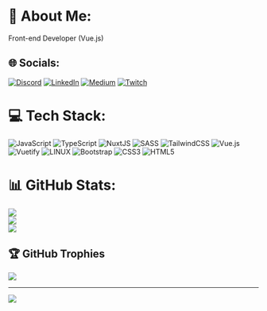 # 💫 About Me:
Front-end Developer (Vue.js)


## 🌐 Socials:
[![Discord](https://img.shields.io/badge/Discord-%237289DA.svg?logo=discord&logoColor=white)](https://discord.gg/armin#9762) [![LinkedIn](https://img.shields.io/badge/LinkedIn-%230077B5.svg?logo=linkedin&logoColor=white)](https://linkedin.com/in/armin-sabaghi) [![Medium](https://img.shields.io/badge/Medium-12100E?logo=medium&logoColor=white)](https://medium.com/@Arminsb) [![Twitch](https://img.shields.io/badge/Twitch-%239146FF.svg?logo=Twitch&logoColor=white)](https://twitch.tv/Rminito) 

# 💻 Tech Stack:
![JavaScript](https://img.shields.io/badge/javascript-%23323330.svg?style=for-the-badge&logo=javascript&logoColor=%23F7DF1E) ![TypeScript](https://img.shields.io/badge/typescript-%23007ACC.svg?style=for-the-badge&logo=typescript&logoColor=white) ![NuxtJS](https://img.shields.io/badge/Nuxt-black?style=for-the-badge&logo=nuxt.js&logoColor=white) ![SASS](https://img.shields.io/badge/SASS-hotpink.svg?style=for-the-badge&logo=SASS&logoColor=white) ![TailwindCSS](https://img.shields.io/badge/tailwindcss-%2338B2AC.svg?style=for-the-badge&logo=tailwind-css&logoColor=white) ![Vue.js](https://img.shields.io/badge/vuejs-%2335495e.svg?style=for-the-badge&logo=vuedotjs&logoColor=%234FC08D) ![Vuetify](https://img.shields.io/badge/Vuetify-1867C0?style=for-the-badge&logo=vuetify&logoColor=AEDDFF) ![LINUX](https://img.shields.io/badge/Linux-FCC624?style=for-the-badge&logo=linux&logoColor=black) ![Bootstrap](https://img.shields.io/badge/bootstrap-%23563D7C.svg?style=for-the-badge&logo=bootstrap&logoColor=white) ![CSS3](https://img.shields.io/badge/css3-%231572B6.svg?style=for-the-badge&logo=css3&logoColor=white) ![HTML5](https://img.shields.io/badge/html5-%23E34F26.svg?style=for-the-badge&logo=html5&logoColor=white)
# 📊 GitHub Stats:
![](https://github-readme-stats.vercel.app/api?username=arminsb&theme=dark&hide_border=false&include_all_commits=true&count_private=true)<br/>
![](https://github-readme-streak-stats.herokuapp.com/?user=arminsb&theme=dark&hide_border=false)<br/>
![](https://github-readme-stats.vercel.app/api/top-langs/?username=arminsb&theme=dark&hide_border=false&include_all_commits=true&count_private=true&layout=compact)

## 🏆 GitHub Trophies
![](https://github-profile-trophy.vercel.app/?username=arminsb&theme=darkhub&no-frame=true&no-bg=true&margin-w=4)

---
[![](https://visitcount.itsvg.in/api?id=arminsb&icon=2&color=3)](https://visitcount.itsvg.in)

<!-- Proudly created with GPRM ( https://gprm.itsvg.in ) -->
